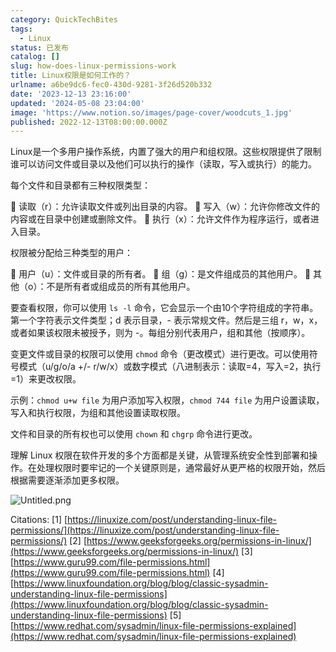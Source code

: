 ```yaml
---
category: QuickTechBites
tags:
  - Linux
status: 已发布
catalog: []
slug: how-does-linux-permissions-work
title: Linux权限是如何工作的？
urlname: a6be9dc6-fec0-430d-9281-3f26d520b332
date: '2023-12-13 23:16:00'
updated: '2024-05-08 23:04:00'
image: 'https://www.notion.so/images/page-cover/woodcuts_1.jpg'
published: 2022-12-13T08:00:00.000Z
---
```


Linux是一个多用户操作系统，内置了强大的用户和组权限。这些权限提供了限制谁可以访问文件或目录以及他们可以执行的操作（读取，写入或执行）的能力。


每个文件和目录都有三种权限类型：


🔸 读取（r）：允许读取文件或列出目录的内容。
🔸 写入（w）：允许你修改文件的内容或在目录中创建或删除文件。
🔸 执行（x）：允许文件作为程序运行，或者进入目录。


权限被分配给三种类型的用户：


🔸 用户（u）：文件或目录的所有者。
🔸 组（g）：是文件组成员的其他用户。
🔸 其他（o）：不是所有者或组成员的所有其他用户。


要查看权限，你可以使用 `ls -l` 命令，它会显示一个由10个字符组成的字符串。第一个字符表示文件类型；d 表示目录，- 表示常规文件。然后是三组 r，w，x，或者如果该权限未被授予，则为 -。每组分别代表用户，组和其他（按顺序）。


变更文件或目录的权限可以使用 `chmod` 命令（更改模式）进行更改。可以使用符号模式（u/g/o/a +/- r/w/x）或数字模式（八进制表示：读取=4，写入=2，执行=1）来更改权限。


示例：`chmod u+w file` 为用户添加写入权限，`chmod 744 file` 为用户设置读取，写入和执行权限，为组和其他设置读取权限。


文件和目录的所有权也可以使用 `chown` 和 `chgrp` 命令进行更改。


理解 Linux 权限在软件开发的多个方面都是关键，从管理系统安全性到部署和操作。在处理权限时要牢记的一个关键原则是，通常最好从更严格的权限开始，然后根据需要逐渐添加更多权限。


![Untitled.png](https://prod-files-secure.s3.us-west-2.amazonaws.com/5d24fe63-e567-4804-86f9-9fdc62e13082/332b89ee-9c33-4950-8a69-32c3d1ff2c69/Untitled.png?X-Amz-Algorithm=AWS4-HMAC-SHA256&X-Amz-Content-Sha256=UNSIGNED-PAYLOAD&X-Amz-Credential=ASIAZI2LB46643RF6GZO%2F20250408%2Fus-west-2%2Fs3%2Faws4_request&X-Amz-Date=20250408T213519Z&X-Amz-Expires=3600&X-Amz-Security-Token=IQoJb3JpZ2luX2VjEAYaCXVzLXdlc3QtMiJIMEYCIQDVvIpX5akUPmdE3ihdfIADktMHY8IvaCfRoefIQZjnEAIhAL5Bx0Kq9K0Edq4qiEE2GVcUtB9AOqCqpbK4tUt9ZViIKv8DCH4QABoMNjM3NDIzMTgzODA1Igz26TmBkAnkVAcllFYq3APlKlxgHvnEaXk2GPjpFupLuWrG0vSjyZ%2Bhy8HVJHu0vPswPQLgWhLBTNr9VTJcLeEQxx2KyFZivifw17QjM7JH%2FCAd7x1NXeLhvfm4mTbl0bL%2Fs0ZcQ7duaC53Fgr82KaqvQLuoZICMXpKbIvuKM2pT%2FfdI9tzssghgKSBCoeb9cHK1WB6urWDIB0Aan9nnFFHAIBcbCYEAdVqFMgTr6%2FJS65gOSGsl26IHcHxuXGCernGXlTrlVHJA5lHnR0%2F%2BI0slz14Y%2F%2Fd4kfb70O8Ip2KEQV0q5FwYnA8mk%2FvxOZT1ttzMErfFuWKOgZMu98xEkSk4D%2FUpAJC2f0LqHU9hqp%2FUm9impWCOPuch4hbxwWaIdvqp%2BCs5T5KT9%2FeFBTzXkzrlIdJDyIVg8DWpTnPbjf7jQLY448p9%2Fc4iBpFIBN3THVsWduntrD%2BPSfGNoeHQJXx302jflpuMv2ETN5QeYe6ZTMs%2FY%2FtxGT4f1%2B8MdMNcAb2UICYK7poYKRGifxwmnMzGg9fiQ0cGieC%2BX8D3IXw7bwn79Gqc9bQdC%2Bvc%2BGBaRbzgCPeUSwR81cPjGsfvp42IFi5wDxbO9fLCoTZaGadTYUsug6J9qrHUqU6jjm4eFC2OTsq8K5uYTyKwjC8qNa%2FBjqkAfDw8pHfaFR9Ik6BfMES3nB1rxAj4zux3wicXX5SqyauMyPrhICDrfl0pVFSYR%2FFhVN%2BRy3NPK%2FOlaT2Fybn9WgvTt0xtYIXBbxI%2FR%2Bky9QkVpJ%2F5c94LfwBz32kOWB8hGs0kmnXGAEMOA2aiLpOEAkGKDGGMNp3dWG19g3BG8PyTU8heAY2aTkW9USo1KlMD4soQI7YTp1bqlo9mtNJ3mtoXAEF&X-Amz-Signature=a2e791c55a763ebfb37ad6044660d3788c4f06488b972f6f21b1cd8dffade760&X-Amz-SignedHeaders=host&x-id=GetObject)


Citations:
[1] [https://linuxize.com/post/understanding-linux-file-permissions/](https://linuxize.com/post/understanding-linux-file-permissions/)
[2] [https://www.geeksforgeeks.org/permissions-in-linux/](https://www.geeksforgeeks.org/permissions-in-linux/)
[3] [https://www.guru99.com/file-permissions.html](https://www.guru99.com/file-permissions.html)
[4] [https://www.linuxfoundation.org/blog/blog/classic-sysadmin-understanding-linux-file-permissions](https://www.linuxfoundation.org/blog/blog/classic-sysadmin-understanding-linux-file-permissions)
[5] [https://www.redhat.com/sysadmin/linux-file-permissions-explained](https://www.redhat.com/sysadmin/linux-file-permissions-explained)

